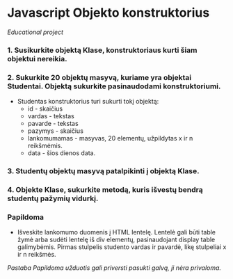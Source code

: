 # Javascript Objekto konstruktorius
_Educational project_
 
### 1. Susikurkite objektą Klase, konstruktoriaus kurti šiam objektui nereikia.

### 2. Sukurkite 20 objektų masyvą, kuriame yra objektai Studentai. Objektą sukurkite pasinaudodami konstruktoriumi.
- Studentas konstruktorius turi sukurti tokį objektą:
  - id - skaičius
  - vardas - tekstas
  - pavarde - tekstas
  - pazymys - skaičius
  - lankomumamas - masyvas, 20 elementų, užpildytas x ir n reikšmėmis.
  - data - šios dienos data.

### 3. Studentų objektų masyvą patalpikinti į objektą Klase.

### 4. Objekte Klase, sukurkite metodą, kuris išvestų bendrą studentų pažymių vidurkį.

### Papildoma
- Išveskite lankomumo duomenis į HTML lentelę. Lentelė gali būti table žymė arba sudėti lentelę iš div elementų, pasinaudojant display table galimybėmis. Pirmas stulpelis studento vardas ir pavardė, likę stulpeliai x ir n reikšmės.
 
_Pastaba Papildoma užduotis gali priversti pasukti galvą, ji nėra privaloma._